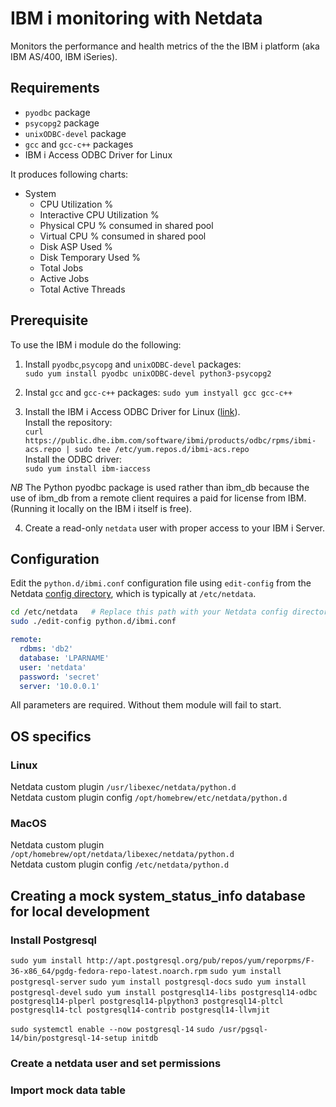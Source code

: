 <!--
title: "IBM i monitoring with Netdata"
-->

# IBM i monitoring with Netdata

Monitors the performance and health metrics of the the IBM i platform (aka IBM AS/400, IBM iSeries).

## Requirements

-   `pyodbc` package 
-   `psycopg2` package  
-   `unixODBC-devel` package
-   `gcc` and `gcc-c++` packages 
-   IBM i Access ODBC Driver for Linux  

It produces following charts:

- System
  - CPU Utilization %
  - Interactive CPU Utilization %
  - Physical CPU % consumed in shared pool
  - Virtual CPU % consumed in shared pool
  - Disk ASP Used %
  - Disk Temporary Used %
  - Total Jobs
  - Active Jobs
  - Total Active Threads
<!-- - Job queues
  - Total
  - Active
  - Scheduled
  - Held
  - Released -->
## Prerequisite

To use the IBM i module do the following:

1.  Install `pyodbc`,`psycopg` and `unixODBC-devel` packages:  
    `sudo yum install pyodbc unixODBC-devel python3-psycopg2`
   
2.  Instal `gcc` and `gcc-c++` packages:
    `sudo yum instyall gcc gcc-c++`  

3.  Install the IBM i Access ODBC Driver for Linux ([link](https://ibmi-oss-docs.readthedocs.io/en/latest/odbc/installation.html#linux)).  
    Install the repository:  
    `curl https://public.dhe.ibm.com/software/ibmi/products/odbc/rpms/ibmi-acs.repo | sudo tee /etc/yum.repos.d/ibmi-acs.repo`  
    Install the ODBC driver:  
    `sudo yum install ibm-iaccess`  

*NB* The Python pyodbc package is used rather than ibm_db because the use of ibm_db from a remote client requires a paid for license from IBM. (Running it locally on the IBM i itself is free).  

4.  Create a read-only `netdata` user with proper access to your IBM i Server.  


## Configuration

Edit the `python.d/ibmi.conf` configuration file using `edit-config` from the Netdata [config
directory](/docs/configure/nodes.md), which is typically at `/etc/netdata`.

```bash
cd /etc/netdata   # Replace this path with your Netdata config directory, if different
sudo ./edit-config python.d/ibmi.conf
```

```yaml
remote:
  rdbms: 'db2'
  database: 'LPARNAME'
  user: 'netdata'
  password: 'secret'
  server: '10.0.0.1'
```

All parameters are required. Without them module will fail to start.


## OS specifics

### Linux
Netdata custom plugin `/usr/libexec/netdata/python.d`  
Netdata custom plugin config `/opt/homebrew/etc/netdata/python.d`  

### MacOS
Netdata custom plugin `/opt/homebrew/opt/netdata/libexec/netdata/python.d`  
Netdata custom plugin config `/etc/netdata/python.d`  

## Creating a mock system_status_info database for local development  
### Install Postgresql
`sudo yum install http://apt.postgresql.org/pub/repos/yum/reporpms/F-36-x86_64/pgdg-fedora-repo-latest.noarch.rpm`
`sudo yum install postgresql-server`
`sudo yum install postgresql-docs`
`sudo yum install postgresql-devel`
`sudo yum install postgresql14-libs postgresql14-odbc postgresql14-plperl postgresql14-plpython3 postgresql14-pltcl postgresql14-tcl postgresql14-contrib postgresql14-llvmjit`  

`sudo systemctl enable --now postgresql-14`
`sudo /usr/pgsql-14/bin/postgresql-14-setup initdb`

### Create a netdata user and set permissions

### Import mock data table


